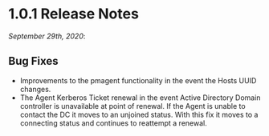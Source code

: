 [title]: # (1.0.1 Release)
[tags]: # (read me)
[priority]: # (30999)
# 1.0.1 Release Notes

_September 29th, 2020_:

## Bug Fixes

* Improvements to the pmagent functionality in the event the Hosts UUID changes.
* The Agent Kerberos Ticket renewal in the event Active Directory Domain controller is unavailable at point of renewal. If the Agent is unable to contact the DC it moves to an unjoined status. With this fix it moves to a connecting status and continues to reattempt a renewal.
